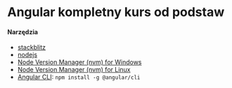 # Angular kompletny kurs od podstaw

#### Narzędzia

- [stackblitz](https://stackblitz.com/)
- [nodejs](https://nodejs.org/en/)
- [Node Version Manager (nvm) for Windows](https://github.com/coreybutler/nvm-windows)
- [Node Version Manager (nvm) for Linux](https://github.com/nvm-sh/nvm)
- [Angular CLI](https://github.com/angular/angular-cli/tree/master/packages/angular/cli): `npm install -g @angular/cli`

